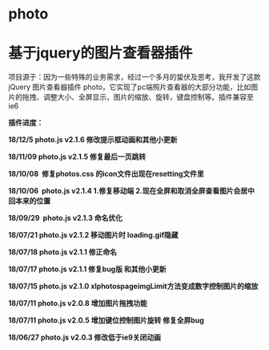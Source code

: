 # photo

# 基于jquery的图片查看器插件

项目源于：因为一些特殊的业务需求，经过一个多月的蛰伏及思考，我开发了这款 jQuery 图片查看器插件 photo，它实现了pc端照片查看器的大部分功能，比如图片的拖拽、调整大小、全屏显示，图片的缩放、旋转，键盘控制等。插件兼容至ie6

**插件进度：**

**18/12/5  photo.js v2.1.6 修改提示框动画和其他小更新**

**18/11/09  photo.js v2.1.5 修复最后一页跳转**

**18/10/08  修复photos.css 的icon文件出现在resetting文件里**

**18/10/06  photo.js v2.1.4 1.修复移动端 2.现在全屏和取消全屏查看图片会居中回本来的位置**

**18/09/29  photo.js v2.1.3 命名优化**

**18/07/21 photo.js v2.1.2 移动图片时 loading.gif隐藏**

**18/07/18 photo.js v2.1.1 修正命名**

**18/07/17 photo.js v2.1.1 修复bug版 和其他小更新**

**18/07/15 photo.js v2.1.0 xlphotospageimgLimit方法变成数字控制图片的缩放**

**18/07/11 photo.js v2.0.8 增加图片拖拽功能**

**18/07/11 photo.js v2.0.5 增加键位控制图片旋转 修复全屏bug**

**18/06/27 photo.js v2.0.3 修改低于ie9关闭动画**